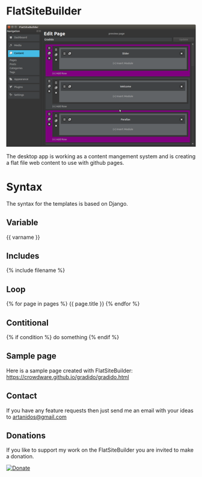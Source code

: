 # FlatSiteBuilder

![Image](Screenshot.png)

The desktop app is working as a content mangement system and is creating a flat file web content to use with github pages.

# Syntax
The syntax for the templates is based on Django.

## Variable
{{ varname }}

## Includes
{% include filename %}

## Loop
{% for page in pages %}
    {{ page.title }}
{% endfor %}

## Contitional

{% if condition %}
    do something
{% endif %}

## Sample page
Here is a sample page created with FlatSiteBuilder: https://crowdware.github.io/gradido/gradido.html

## Contact
If you have any feature requests then just send me an email with your ideas to artanidos@gmail.com

## Donations
If you like to support my work on the FlatSiteBuilder you are invited to make a donation.

[![Donate](https://img.shields.io/badge/Donate-PayPal-green.svg)](https://paypal.me/artanidos)





